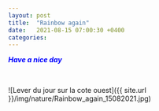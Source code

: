 ```yaml
---
layout: post
title:  "Rainbow again"
date:   2021-08-15 07:00:30 +0400
categories: 
---
```


<span style="color: blue">***Have a nice day***</span>

<br>

![Lever du jour sur la cote ouest]({{ site.url }}/img/nature/Rainbow_again_15082021.jpg)